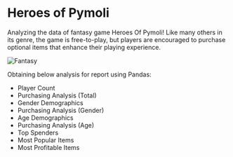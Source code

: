 # Heroes of Pymoli
Analyzing the data of fantasy game Heroes Of Pymoli!
Like many others in its genre, the game is free-to-play, but players are encouraged to purchase optional items that enhance their playing experience.

![Fantasy](https://user-images.githubusercontent.com/70447525/116480344-2ca7a880-a84f-11eb-9190-35fdd83ee0de.png)


Obtaining below analysis for report using Pandas:
  - Player Count
  - Purchasing Analysis (Total)
  - Gender Demographics
  - Purchasing Analysis (Gender)
  - Age Demographics
  - Purchasing Analysis (Age)
  - Top Spenders
  - Most Popular Items
  - Most Profitable Items
